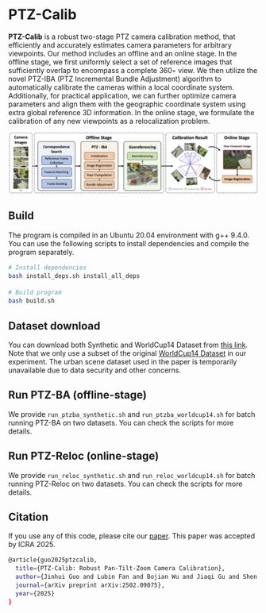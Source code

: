 # PTZ-Calib

**PTZ-Calib** is a robust two-stage PTZ camera calibration method, that efficiently and accurately estimates camera parameters for arbitrary viewpoints.
Our method includes an offline and an online stage. In the offline stage, we first uniformly select a set of reference images that sufficiently overlap to encompass a complete 360◦
view. We then utilize the novel PTZ-IBA (PTZ Incremental Bundle Adjustment) algorithm to automatically calibrate the cameras within a local coordinate system. Additionally, for
practical application, we can further optimize camera parameters and align them with the geographic coordinate system using extra global reference 3D information. 
In the online stage, we formulate the calibration of any new viewpoints as a relocalization problem.

![Pipeline of the two-stage PTZ-Calib method](/figures/pipeline.jpg)

## Build

The program is compiled in an Ubuntu 20.04 environment with g++ 9.4.0. You can use the following scripts to install dependencies and compile the program separately.

```bash
# Install dependencies
bash install_deps.sh install_all_deps

# Build program
bash build.sh
```

## Dataset download

You can download both Synthetic and WorldCup14 Dataset from [this link](https://drive.google.com/file/d/1vc7IZJl8-vduPSp41RLDx8nm8ncxzn3b/view?usp=sharing). Note that we only use a subset of the original [WorldCup14 Dataset](https://nhoma.github.io/data/soccer_data.tar.gz) in our experiment. The urban scene dataset used in the paper is temporarily unavailable due to data security and other concerns.

## Run PTZ-BA (offline-stage)

We provide `run_ptzba_synthetic.sh` and `run_ptzba_worldcup14.sh` for batch running PTZ-BA on two datasets. You can check the scripts for more details.

## Run PTZ-Reloc (online-stage)

We provide `run_reloc_synthetic.sh` and `run_reloc_worldcup14.sh` for batch running PTZ-Reloc on two datasets. You can check the scripts for more details.

## Citation

If you use any of this code, please cite our [paper](https://arxiv.org/pdf/2502.09075). This paper was accepted by ICRA 2025.

```bash
@article{guo2025ptzcalib,
  title={PTZ-Calib: Robust Pan-Tilt-Zoom Camera Calibration},
  author={Jinhui Guo and Lubin Fan and Bojian Wu and Jiaqi Gu and Shen Cao and Jieping Ye},
  journal={arXiv preprint arXiv:2502.09075},
  year={2025}
}
```